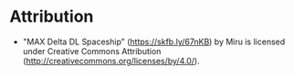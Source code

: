 # Attribution

- "MAX Delta DL Spaceship" (https://skfb.ly/67nKB) by Miru is licensed under Creative Commons Attribution (http://creativecommons.org/licenses/by/4.0/).
